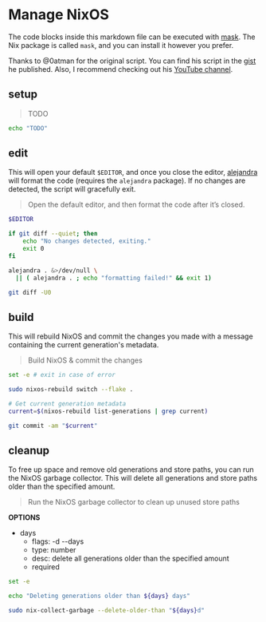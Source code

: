 # Manage NixOS

The code blocks inside this markdown file can be executed with [mask](https://github.com/jacobdeichert/mask). The Nix package is called `mask`, and you can install it however you prefer.

Thanks to @0atman for the original script. You can find his script in the [gist](https://gist.github.com/0atman/1a5133b842f929ba4c1e195ee67599d5) he published. Also, I recommend checking out his [YouTube channel](https://www.youtube.com/@NoBoilerplate).

## setup

> TODO

~~~bash
echo "TODO"
~~~

## edit

This will open your default `$EDITOR`, and once you close the editor, [alejandra](https://github.com/kamadorueda/alejandra) will format the code (requires the `alejandra` package). If no changes are detected, the script will gracefully exit.

> Open the default editor, and then format the code after it’s closed.

~~~bash
$EDITOR 

if git diff --quiet; then
    echo "No changes detected, exiting."
    exit 0
fi

alejandra . &>/dev/null \
  || ( alejandra . ; echo "formatting failed!" && exit 1)

git diff -U0
~~~

## build

This will rebuild NixOS and commit the changes you made with a message containing the current generation's metadata.

> Build NixOS & commit the changes 

~~~bash
set -e # exit in case of error

sudo nixos-rebuild switch --flake .

# Get current generation metadata
current=$(nixos-rebuild list-generations | grep current)

git commit -am "$current"
~~~

## cleanup

To free up space and remove old generations and store paths, you can run the NixOS garbage collector. This will delete all generations and store paths older than the specified amount.

> Run the NixOS garbage collector to clean up unused store paths

**OPTIONS**
* days
  * flags: -d --days
  * type: number
  * desc: delete all generations older than the specified amount
  * required

~~~bash
set -e 

echo "Deleting generations older than ${days} days"

sudo nix-collect-garbage --delete-older-than "${days}d"
~~~
